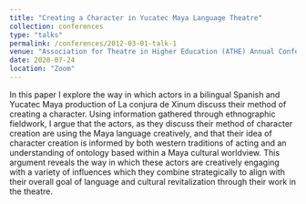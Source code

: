 ```yaml
---
title: "Creating a Character in Yucatec Maya Language Theatre"
collection: conferences
type: "talks"
permalink: /conferences/2012-03-01-talk-1
venue: "Association for Theatre in Higher Education (ATHE) Annual Conference"
date: 2020-07-24
location: "Zoom"
---
```


In this paper I explore the way in which actors in a bilingual Spanish and Yucatec Maya production of La conjura de Xinum discuss their method of creating a character. Using information gathered through ethnographic fieldwork, I argue that the actors, as they discuss their method of character creation are using the Maya language creatively, and that their idea of character creation is informed by both western traditions of acting and an understanding of ontology based within a Maya cultural worldview. This argument reveals the way in which these actors are creatively engaging with a variety of influences which they combine strategically to align with their overall goal of language and cultural revitalization through their work in the theatre. 
